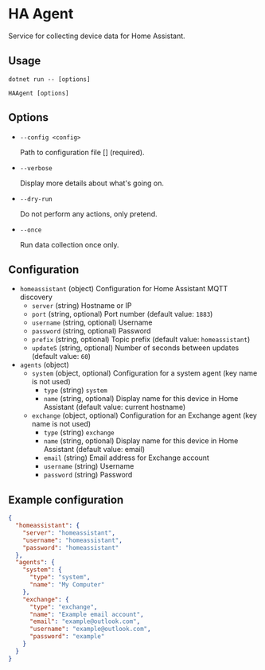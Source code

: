 ﻿# HA Agent

Service for collecting device data for Home Assistant.

## Usage

```
dotnet run -- [options]
```
```
HAAgent [options]
```

## Options

- `--config <config>`

  Path to configuration file [] (required).

- `--verbose`

  Display more details about what's going on.

- `--dry-run`

  Do not perform any actions, only pretend.

- `--once`

  Run data collection once only.

## Configuration

* `homeassistant` (object) Configuration for Home Assistant MQTT discovery
  * `server` (string) Hostname or IP
  * `port` (string, optional) Port number (default value: `1883`)
  * `username` (string, optional) Username
  * `password` (string, optional) Password
  * `prefix` (string, optional) Topic prefix (default value: `homeassistant`)
  * `updateS` (string, optional) Number of seconds between updates (default value: `60`)
* `agents` (object) 
  * `system` (object, optional) Configuration for a system agent (key name is not used)
    * `type` (string) `system`
    * `name` (string, optional) Display name for this device in Home Assistant (default value: current hostname)
  * `exchange` (object, optional) Configuration for an Exchange agent (key name is not used)
    * `type` (string) `exchange`
    * `name` (string, optional) Display name for this device in Home Assistant (default value: email)
    * `email` (string) Email address for Exchange account
    * `username` (string) Username
    * `password` (string) Password

## Example configuration

```json
{
  "homeassistant": {
    "server": "homeassistant",
    "username": "homeassistant",
    "password": "homeassistant"
  },
  "agents": {
    "system": {
      "type": "system",
      "name": "My Computer"
    },
    "exchange": {
      "type": "exchange",
      "name": "Example email account",
      "email": "example@outlook.com",
      "username": "example@outlook.com",
      "password": "example"
    }
  }
}
```

